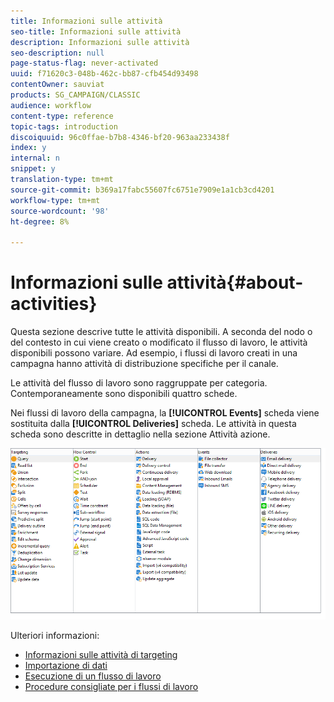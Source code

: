 ```yaml
---
title: Informazioni sulle attività
seo-title: Informazioni sulle attività
description: Informazioni sulle attività
seo-description: null
page-status-flag: never-activated
uuid: f71620c3-048b-462c-bb87-cfb454d93498
contentOwner: sauviat
products: SG_CAMPAIGN/CLASSIC
audience: workflow
content-type: reference
topic-tags: introduction
discoiquuid: 96c0ffae-b7b8-4346-bf20-963aa233438f
index: y
internal: n
snippet: y
translation-type: tm+mt
source-git-commit: b369a17fabc55607fc6751e7909e1a1cb3cd4201
workflow-type: tm+mt
source-wordcount: '98'
ht-degree: 8%

---
```



# Informazioni sulle attività{#about-activities}

Questa sezione descrive tutte le attività disponibili. A seconda del nodo o del contesto in cui viene creato o modificato il flusso di lavoro, le attività disponibili possono variare. Ad esempio, i flussi di lavoro creati in una campagna hanno attività di distribuzione specifiche per il canale.

Le attività del flusso di lavoro sono raggruppate per categoria. Contemporaneamente sono disponibili quattro schede.

Nei flussi di lavoro della campagna, la **[!UICONTROL Events]** scheda viene sostituita dalla **[!UICONTROL Deliveries]** scheda. Le attività in questa scheda sono descritte in dettaglio nella sezione Attività [](../../workflow/using/about-action-activities.md) azione.

![](assets/wf-activity-tabs.png)

Ulteriori informazioni:

* [Informazioni sulle attività di targeting](../../workflow/using/about-targeting-activities.md)
* [Importazione di dati](../../workflow/using/importing-data.md)
* [Esecuzione di un flusso di lavoro](../../workflow/using/starting-a-workflow.md)
* [Procedure consigliate per i flussi di lavoro](../../workflow/using/workflow-best-practices.md)
